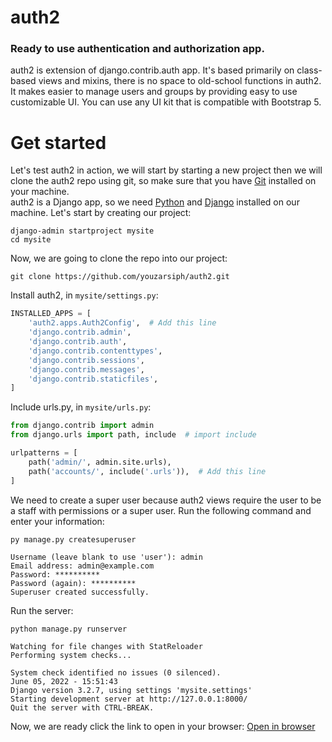 # auth2

### Ready to use authentication and authorization app.

auth2 is extension of django.contrib.auth app. It's based primarily on class-based views and mixins, there is no space
to old-school functions in auth2. It makes easier to manage users and groups by providing easy to use customizable UI.
You can use any UI kit that is compatible with Bootstrap 5.

# Get started

Let's test auth2 in action, we will start by starting a new project then we will clone the auth2 repo using git, so make
sure that you have [Git](https://git-scm.com/) installed on your machine. <br>
auth2 is a Django app, so we need [Python](https://python.org/) and [Django](https://djangoproject.com/) installed on
our machine. Let's start by creating our project:

```shell
django-admin startproject mysite
cd mysite
```

Now, we are going to clone the repo into our project:

```shell
git clone https://github.com/youzarsiph/auth2.git
```

Install auth2, in `mysite/settings.py`:

```python
INSTALLED_APPS = [
    'auth2.apps.Auth2Config',  # Add this line
    'django.contrib.admin',
    'django.contrib.auth',
    'django.contrib.contenttypes',
    'django.contrib.sessions',
    'django.contrib.messages',
    'django.contrib.staticfiles',
]
```

Include urls.py, in `mysite/urls.py`:

```python
from django.contrib import admin
from django.urls import path, include  # import include

urlpatterns = [
    path('admin/', admin.site.urls),
    path('accounts/', include('.urls')),  # Add this line
]
```

We need to create a super user because auth2 views require the user to be a staff with permissions or a super user. Run
the following command and enter your information:

```shell
py manage.py createsuperuser

Username (leave blank to use 'user'): admin
Email address: admin@example.com
Password: **********
Password (again): **********
Superuser created successfully.
```

Run the server:

```shell
python manage.py runserver

Watching for file changes with StatReloader
Performing system checks...

System check identified no issues (0 silenced).
June 05, 2022 - 15:51:43
Django version 3.2.7, using settings 'mysite.settings'
Starting development server at http://127.0.0.1:8000/
Quit the server with CTRL-BREAK.
```

Now, we are ready click the link to open in your browser:
[Open in browser](http://127.0.0.1:8000/accounts/)
